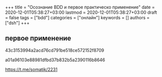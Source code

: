 +++
title = "Осознание BDD и первое практическо применение"
date = 2020-12-01T05:38:27+03:00
lastmod = 2020-12-01T05:38:27+03:00
draft = false
tags = ["bdd"]
categories = ["онлайн"]
keywords = []
authors = ["dsh"]
+++

## первое применение
43c3153994a2acd76cd791be518ce572152f8709

a01a96103e88981dfbd37b832b5a2390116b8646

https://t.me/somatik/2231
